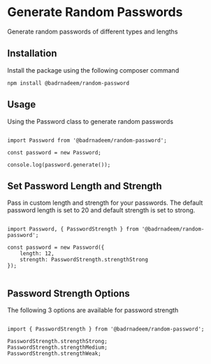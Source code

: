 # Generate Random Passwords

Generate random passwords of different types and lengths

## Installation

Install the package using the following composer command

```
npm install @badrnadeem/random-password
```

## Usage

Using the Password class to generate random passwords

```

import Password from '@badrnadeem/random-password';

const password = new Password;

console.log(password.generate());

```

## Set Password Length and Strength

Pass in custom length and strength for your passwords. The default password length is set to 20 and default strength is set to strong.

```

import Password, { PasswordStrength } from '@badrnadeem/random-password';

const password = new Password({ 
    length: 12, 
    strength: PasswordStrength.strengthStrong 
});


```

## Password Strength Options

The following 3 options are available for password strength

```

import { PasswordStrength } from '@badrnadeem/random-password';

PasswordStrength.strengthStrong;
PasswordStrength.strengthMedium;
PasswordStrength.strengthWeak;


```
